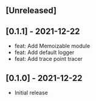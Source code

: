 ## [Unreleased]

## [0.1.1] - 2021-12-22

- feat: Add Memoizable module
- feat: Add default logger
- feat: Add trace point tracer

## [0.1.0] - 2021-12-22

- Initial release

